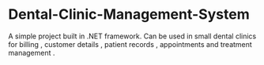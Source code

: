 # Dental-Clinic-Management-System
A simple project built in .NET framework. Can be used in small dental clinics for billing , customer details , patient records , appointments and treatment management . 
